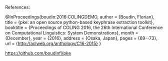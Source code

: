 References:

@InProceedings{boudin:2016:COLINGDEMO, author = {Boudin, Florian}, title = {pke: an open source python-based keyphrase extraction toolkit}, booktitle = {Proceedings of COLING 2016, the 26th International Conference on Computational Linguistics: System Demonstrations}, month = {December}, year = {2016}, address = {Osaka, Japan}, pages = {69--73}, url = {http://aclweb.org/anthology/C16-2015} }

https://github.com/boudinfl/pke
